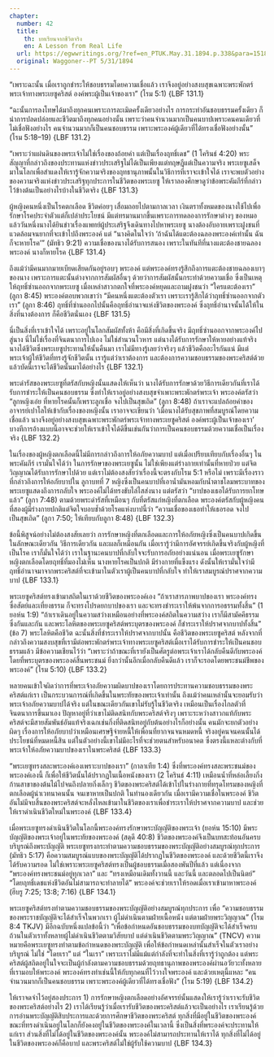 ```yaml
---
chapter:
  number: 42
  title:
    th: บทเรียนจากชีวิตจริง
    en: A Lesson from Real Life
  url: https://egwwritings.org/?ref=en_PTUK.May.31.1894.p.338&para=1518.5385
  original: Waggoner--PT 5/31/1894
---
```


“เพราะฉะนั้น เมื่อเราถูกชำระให้ชอบธรรมโดยความเชื่อแล้ว เราจึงอยู่อย่างสงบสุขเฉพาะพระพักตร์พระเจ้าทางพระเยซูคริสต์ องค์พระผู้เป็นเจ้าของเรา” (โรม 5:1) {LBF 131.1}

“ฉะนั้นการลงโทษได้มาถึงทุกคนเพราะการละเมิดครั้งเดียวอย่างไร การกระทำอันชอบธรรมครั้งเดียว ก็นำการปลดปล่อยและชีวิตมาถึงทุกคนอย่างนั้น เพราะว่าคนจำนวนมากเป็นคนบาปเพราะคนคนเดียวที่ไม่เชื่อฟังอย่างไร คนจำนวนมากก็เป็นคนชอบธรรม เพราะพระองค์ผู้เดียวที่ได้ทรงเชื่อฟังอย่างนั้น” (โรม 5:18–19) {LBF 131.2}

“เพราะว่าแผ่นดินของพระเจ้าไม่ใช่เรื่องของถ้อยคำ แต่เป็นเรื่องฤทธิ์เดช” (1 โครินธ์ 4:20) พระสัญญาที่กล่าวถึงของประทานแห่งข่าวประเสริฐไม่ได้เป็นเพียงแต่ทฤษฎีแต่เป็นความจริง พระเยซูเสด็จมาในโลกเพื่อสำแดงให้เรารู้จักความจริงของฤทธานุภาพนั้นในวิธีการที่เราจะเข้าใจได้ เราจะพบตัวอย่างของความจริงแห่งข่าวประเสริฐทุกประการในชีวิตของพระเยซู ให้เราลองศึกษาดูว่าข้อพระคัมภีร์ที่กล่าวไว้ข้างต้นเป็นอย่างไรบ้างในชีวิตจริง {LBF 131.3}

ผู้หญิงคนหนึ่งเป็นโรคตกเลือด ชีวิตค่อยๆ เสื่อมถอยไปตามกาลเวลา เงินตราทั้งหมดของนางใช้ไปเพื่อรักษาโรคประจำตัวแต่ก็เปล่าประโยชน์ มีแต่ทรมานมากขึ้นเพราะการทดลองการรักษาต่างๆ ของหมอ แล้ววันหนึ่งนางได้ยินข่าวเรื่องแพทย์ผู้ประเสริฐจึงเดินทางไปหาพระเยซู นางต้องอับอายเพราะฝูงชนที่แวดล้อมจนยากที่จะเข้าไปถึงพระองค์ แต่ “นางคิดในใจว่า ‘ถ้าฉันได้แตะต้องฉลองพระองค์เท่านั้น ฉันก็จะหายโรค’” (มัทธิว 9:21) ความเชื่อของนางได้รับการสนอง เพราะในทันทีที่นางแตะต้องชายฉลองพระองค์ นางก็หายโรค {LBF 131.4}

ถึงแม้ว่ามีคนมากมายเบียดเสียดกันอยู่รอบๆ พระองค์ แต่พระองค์ทรงรู้สึกถึงการแตะต้องชายฉลองเบาๆ ของนาง เพราะการแตะนั้นต่างจากการสัมผัสอื่นๆ ด้วยว่าการสัมผัสนั้นกระทำด้วยความเชื่อ ซึ่งเป็นเหตุให้ฤทธิ์ซ่านออกจากพระเยซู เมื่อเหล่าสาวกตกใจที่พระองค์หยุดและถามฝูงชนว่า “ใครแตะต้องเรา” (ลูกา 8:45) พระองค์ตอบพวกเขาว่า “มีคนหนึ่งแตะต้องตัวเรา เพราะเรารู้สึกได้ว่าฤทธิ์ซ่านออกจากตัวเรา” (ลูกา 8:46) ฤทธิ์ที่ซ่านออกไปนั้นคือฤทธิ์อำนาจแห่งชีวิตของพระองค์ ซึ่งฤทธิ์อำนาจนั้นได้ให้ในสิ่งที่นางต้องการ ก็คือชีวิตนั่นเอง {LBF 131.5}

นี่เป็นสิ่งที่เราเข้าใจได้ เพราะอยู่ในโลกสัมผัสทั้งห้า คือมีสิ่งที่เกิดขึ้นจริง มีฤทธิ์ซ่านออกจากพระองค์ไปสู่นาง นี่ไม่ใช่เรื่องที่จินตนาการไปเอง ไม่ใช่สำนวนโวหาร แต่นางได้รับการรักษาให้หายอย่างแท้จริง นางได้ชีวิตซึ่งพระเยซูประทานให้นั้นคืนมา เราไม่มีทางรู้เลยว่าจริงๆ แล้วชีวิตคืออะไรกันแน่ มีแต่พระเจ้าผู้ให้ชีวิตที่ทรงรู้จักชีวิตนั้น เรารู้แต่ว่าเราต้องการ และต้องการความชอบธรรมของพระคริสต์ด้วย แล้วบัดนี้เราจะได้ชีวิตนั้นมาได้อย่างไร {LBF 132.1}

พระดำรัสของพระเยซูที่ตรัสกับหญิงนั้นแสดงให้เห็นว่า นางได้รับการรักษาด้วยวิธีการเดียวกันที่เราได้รับการชำระให้เป็นคนชอบธรรม ซึ่งทำให้เราอยู่อย่างสงบสุขจำเพาะพระพักตร์พระเจ้า พระองค์ตรัสว่า “ลูกหญิงเอ๋ย ที่หายโรคนั้นก็เพราะลูกเชื่อ จงไปเป็นสุขเถิด” (ลูกา 8:48) ถ้าเราจะแปลถ้อยคำของอาจารย์เปาโลให้เข้ากับเรื่องของหญิงนั้น เราอาจจะเขียนว่า ‘เมื่อนางได้รับสุขภาพที่สมบูรณ์โดยความเชื่อแล้ว นางจึงอยู่อย่างสงบสุขเฉพาะพระพักตร์พระเจ้าทางพระเยซูคริสต์ องค์พระผู้เป็นเจ้าของเรา’ บางทีการอ้างแบบนี้อาจจะช่วยให้เราเข้าใจได้ดีขึ้นเช่นกันว่าการเป็นคนชอบธรรมด้วยความเชื่อเป็นเรื่องจริง {LBF 132.2}

ในเรื่องของผู้หญิงตกเลือดนี้ไม่มีการกล่าวถึงการให้อภัยความบาป แต่เมื่อเปรียบเทียบกับเรื่องอื่นๆ ในพระคัมภีร์ เรามั่นใจได้ว่า ในการรักษาของพระเยซูนั้น ไม่ใช่เพียงแต่ร่างกายเท่านั้นที่หายป่วย แต่จิตวิญญาณได้รับการรักษาไปด้วย แต่เราไม่ต้องสงสัยว่าเรื่องนี้จะตรงกับโรม 5:1 หรือไม่ เพราะมีเรื่องราวที่กล่าวถึงการให้อภัยบาปใน ลูกาบทที่ 7 หญิงซึ่งเป็นคนบาปที่เอาน้ำมันหอมกับน้ำตาชโลมพระบาทของพระเยซูแสดงถึงการกลับใจ พระองค์ไม่ได้ทรงขับไล่ไสส่งนาง แต่ตรัสว่า “บาปของเธอได้รับการยกโทษแล้ว” (ลูกา 7:48) ตามด้วยพระดำรัสที่เหมือนๆ กับที่ตรัสแก่หญิงที่ตกเลือด พระองค์ตรัสกับผู้หญิงคนที่สองผู้มีร่างกายปกติแต่จิตใจบอบช้ำด้วยโรคแห่งบาปนี้ว่า “ความเชื่อของเธอทำให้เธอรอด จงไปเป็นสุขเถิด” (ลูกา 7:50; ให้เทียบกับลูกา 8:48) {LBF 132.3}

ข้อนี้พิสูจน์อย่างไม่ต้องสงสัยเลยว่า การรักษาหญิงที่ตกเลือดและการให้อภัยหญิงซึ่งเป็นคนบาปเกิดขึ้นในลักษณะเดียวกัน วิธีการเดียวกัน และผลก็เหมือนกัน เมื่อเรารู้ว่ามีการอัศจรรย์เกิดขึ้นจริงกับผู้หญิงที่เป็นโรค เราก็มั่นใจได้ว่า เราในฐานะคนบาปที่กลับใจจะรับการอภัยอย่างแน่นอน เมื่อพระเยซูรักษาหญิงตกเลือดโดยฤทธิ์ที่มองไม่เห็น นางหายโรคเป็นปกติ มีร่างกายที่แข็งแรง ดังนั้นให้เรามั่นใจว่ามีฤทธิ์อำนาจมาจากพระคริสต์ที่จะเข้ามาในตัวเราผู้เป็นคนบาปที่กลับใจ ทำให้เราสมบูรณ์ปราศจากความบาป {LBF 133.1}

พระเยซูคริสต์ทรงเข้ามาสถิตในเราด้วยชีวิตของพระองค์เอง “ถ้าเราสารภาพบาปของเรา พระองค์ทรงซื่อสัตย์และเที่ยงธรรม ก็จะทรงโปรดยกบาปของเรา และจะทรงชำระเราให้พ้นจากการอธรรมทั้งสิ้น” (1 ยอห์น 1:9) “ถ้าเราเดินอยู่ในความสว่างเหมือนอย่างที่พระองค์สถิตในความสว่าง เราก็มีสามัคคีธรรมซึ่งกันและกัน และพระโลหิตของพระเยซูคริสต์พระบุตรของพระองค์ ก็ชำระเราให้ปราศจากบาปทั้งสิ้น” (ข้อ 7) พระโลหิตคือชีวิต ฉะนั้นสิ่งที่ชำระเราให้ปราศจากบาปนั้น คือชีวิตของพระเยซูคริสต์ หลังจากที่กล่าวถึงความสงบสุขที่เรามีต่อพระพักตร์พระเจ้าทางพระเยซูคริสต์เมื่อเราได้รับการชำระให้เป็นคนชอบธรรมแล้ว มีข้อความเชียนไว้ว่า “เพราะว่าถ้าขณะที่เรายังเป็นศัตรูต่อพระเจ้าเราได้กลับคืนดีกับพระองค์ โดยที่พระบุตรของพระองค์สิ้นพระชนม์ ยิ่งกว่านั้นอีกเมื่อกลับคืนดีแล้ว เราก็จะรอดโดยพระชนม์ชีพของพระองค์” (โรม 5:10) {LBF 133.2}

หลายคนเข้าใจผิดว่าการที่พระเจ้าอภัยความผิดบาปของเราโดยการประทานความชอบธรรมของพระคริสต์แก่เรา เป็นกระบวนการณ์ที่เกิดขึ้นในพระทัยของพระเจ้าเท่านั้น ถึงแม้ว่าคนเหล่านั้นจะยอมรับว่าพระเจ้าอภัยความบาปได้จริง แต่ในขณะเดียวกันเขาไม่รับรู้ในชีวิตจริง เหมือนเป็นเรื่องไกลตัวที่จินตนาการขึ้นมาเอง ปัญหาอยู่ที่ว่าเขาไม่ติดสนิทกับพระคริสต์จริงๆ เพราะระหว่างสาวกแท้กับพระคริสต์จะมีสายสัมพันธ์อันแท้จริงเฉกเช่นกิ่งที่ติดสนิทอยู่กับต้นอย่างไรก็อย่างนั้น คนมักจะยกตัวอย่างผิดๆ เรื่องการให้อภัยบาปว่าเหมือนเศรษฐีจ่ายหนี้ให้เพื่อนที่ยากจนจนหมดหนี้ จริงอยู่คนจนคนนั้นได้ประโยชน์ที่หมดหนี้สิน แต่ในตัวอย่างนี้เขาไม่มีอะไรที่จะช่วยตนสำหรับอนาคต ซึ่งตรงนี้แหละต่างกับที่พระเจ้าให้อภัยความบาปของเราในพระคริสต์ {LBF 133.3}

“พระเยซูทรงสละพระองค์เองเพราะบาปของเรา” (กาลาเทีย 1:4) ซึ่งที่พระองค์ทรงสละพระชนม์ของพระองค์เองนี้ ก็เพื่อให้ชีวิตนั้นได้ปรากฏในเนื้อหนังของเรา (2 โครินธ์ 4:11) เหมือนน้ำที่หล่อเลี้ยงกิ่งก้านสาขาของต้นไม้ไปจนถึงปลายกิ่งเล็กๆ ชีวิตของพระคริสต์ได้เข้าไปในร่างกายที่ทรุดโทรมของหญิงที่ตกเลือดผู้น่าเวทนาคนนั้น จนเขาหายเป็นปกติ ในทำนองเดียวกัน เมื่อเรามีความเชื่อในพระองค์ ชีวิตอันไม่มีจบสิ้นของพระคริสต์จะหลั่งไหลเข้ามาในชีวิตของเราเพื่อชำระเราให้ปราศจากความบาป และช่วยให้เราดำเนินชีวิตใหม่ในพระองค์ {LBF 133.4}

เมื่อพระเยซูทรงดำเนินชีวิตในโลกนี้พระองค์ทรงรักษาพระบัญญัติของพระเจ้า (ยอห์น 15:10) มีพระบัญญัติของพระเจ้าอยู่ในพระทัยของพระองค์ (สดุดี 40:8) ชีวิตของพระองค์จึงเป็นบทสะท้อนอันครบบริบูรณ์ถึงพระบัญญัติ พระเยซูทรงกระทำตามความชอบธรรมของพระบัญญัติอย่างสมบูรณ์ทุกประการ (มัทธิว 5:17) คือความสมบูรณ์แบบของพระบัญญัติได้ปรากฏในชีวิตของพระองค์ และด้วยชีวิตนี้เราจึงได้รับความรอด ไม่ใช่เพราะพระเยซูคริสต์ทรงเป็นผู้ชอบธรรมเมื่อสองพันปีที่แล้ว แต่เนื่องจาก “พระองค์ทรงพระชนม์อยู่ทุกเวลา” และ “ทรงเหมือนเดิมทั้งวานนี้ และวันนี้ และตลอดไปเป็นนิตย์” “โดยฤทธิ์เดชแห่งชีวิตอันไม่สามารถจะทำลายได้” พระองค์จะช่วยเราให้รอดเมื่อเราเข้ามาหาพระองค์ (ฮีบรู 7:25; 13:8; 7:16) {LBF 134.1}

พระเยซูคริสต์ทรงทำตามความชอบธรรมของพระบัญญัติอย่างสมบูรณ์ทุกประการ เพื่อ “ความชอบธรรมของพระราชบัญญัติจะได้สำเร็จในพวกเรา ผู้ไม่ดำเนินตามฝ่ายเนื้อหนัง แต่ตามฝ่ายพระวิญญาณ” (โรม 8:4 TKJV) มีอีกฉบับหนึ่งแปลข้อนี้ว่า “เพื่อข้อกำหนดอันชอบธรรมของบทบัญญัติจะได้สำเร็จครบถ้วนในตัวเราทั้งหลายผู้ไม่ดำเนินชีวิตตามวิสัยบาป แต่ดำเนินชีวิตตามพระวิญญาณ” (TNCV) ความหมายคือพระเยซูทรงทำตามข้อกำหนดของพระบัญญัติ เพื่อให้ข้อกำหนดเหล่านั้นสำเร็จในตัวเราอย่างบริบูรณ์ ไม่ใช่ “โดยเรา” แต่ “ในเรา” เพราะเราไม่มีแม้แต่กำลังที่จะทำในสิ่งที่เรารู้ว่าถูกต้อง แต่พระคริสต์ผู้สถิตอยู่ในใจจะเป็นผู้กำลังตามความชอบธรรมด้วยฤทธานุภาพของพระองค์ผ่านอวัยวะทั้งหลายที่เรามอบให้พระองค์ พระองค์ทรงทำเช่นนี้ให้กับทุกคนที่ไว้วางใจพระองค์ และด้วยเหตุนี้แหละ “คนจำนวนมากก็เป็นคนชอบธรรม เพราะพระองค์ผู้เดียวที่ได้ทรงเชื่อฟัง” (โรม 5:19) {LBF 134.2}

ให้เราจดจำไว้อยู่สองประการ 1) การรักษาหญิงตกเลือดอย่างอัศจรรย์นั้นแสดงให้เรารู้ว่าเราจะรับชีวิตของพระคริสต์อย่างไร 2) เราได้เรียนรู้ว่าเมื่อเรารับชีวิตของพระคริสต์แล้วจะเป็นอย่างไร เราเรียนรู้ด้วยการอ่านพระบัญญัติสิบประการและด้วยการศึกษาชีวิตของพระคริสต์ ทุกสิ่งที่มีอยู่ในชีวิตของพระองค์ขณะที่ทรงดำเนินอยู่ในโลกก็ยังคงอยู่ในชีวิตของพระองค์ในเวลานี้ ซึ่งเป็นสิ่งที่พระองค์จะประทานให้แก่เรา ส่วนสิ่งที่ไม่ได้อยู่ในชีวิตของพระองค์นั้น พระองค์ไม่สามารถประทานให้เราได้ ทุกสิ่งที่ไม่ได้อยู่ในชีวิตของพระองค์ก็คือบาป และพระคริสต์ไม่ใช่ผู้รับใช้ความบาป {LBF 134.3}
